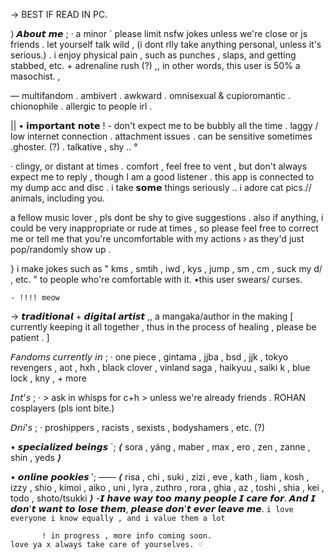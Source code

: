  → BEST IF READ IN PC.

⟩ 𝘼𝙗𝙤𝙪𝙩 𝙢𝙚 ;
· a minor ` please limit nsfw jokes unless we're close or js friends . let yourself talk wild , (i dont rlly take anything personal, unless it's serious.) . i enjoy physical pain , such as punches , slaps, and getting stabbed, etc. + adrenaline rush (?) ,, in other words, this user is 50% a masochist.  , 

— multifandom . ambivert . awkward . omnisexual & cupioromantic . chionophile . allergic to people irl .

|| • 𝗶𝗺𝗽𝗼𝗿𝘁𝗮𝗻𝘁 𝗻𝗼𝘁𝗲 ! - don't expect me to be bubbly all the time . laggy / low internet connection . attachment issues . can be sensitive sometimes .ghoster. (?) . talkative , shy .. °

· clingy, or distant at times . comfort , feel free to vent , but don't always expect me to reply , though I am a good listener . this app is connected to my dump acc and disc . i take 𝘀𝗼𝗺𝗲 things seriously .. i adore cat pics.// animals, including you.

 a fellow music lover , pls dont be shy to give suggestions . 
  also if anything, i could be very inappropriate or rude at times , so please feel free to correct me or tell me that you're uncomfortable with my actions › as they'd just pop/randomly show up .
  
 } i make jokes such as " kms , smtih , iwd , kys , jump , sm , cm , suck my d/ , etc. " to people who're comfortable with it.
        •this user swears/ curses.
        
    - !!!! meow 
 
  → 𝙩𝙧𝙖𝙙𝙞𝙩𝙞𝙤𝙣𝙖𝙡 + 𝙙𝙞𝙜𝙞𝙩𝙖𝙡 𝙖𝙧𝙩𝙞𝙨𝙩 ,, a mangaka/author in the making
[ currently keeping it all together , thus in the process of healing , please be patient . ]

𝘍𝘢𝘯𝘥𝘰𝘮𝘴 𝘤𝘶𝘳𝘳𝘦𝘯𝘵𝘭𝘺 𝘪𝘯 ;
· one piece , gintama , jjba , bsd , jjk , tokyo revengers , aot , hxh , black clover , vinland saga , haikyuu , saiki k , blue lock , kny , + more 

𝘐𝘯𝘵'𝘴 ;
· > ask in whisps for c+h > unless we're already friends . ROHAN cosplayers (pls iont bite.) 

𝘋𝘯𝘪'𝘴 ; 
· proshippers , racists , sexists , bodyshamers , etc. (?)

• 𝙨𝙥𝙚𝙘𝙞𝙖𝙡𝙞𝙯𝙚𝙙 𝙗𝙚𝙞𝙣𝙜𝙨 `;
⟨ sora , yáng , maber , max , ero , zen , zanne , shin , yeds ⟩

• 𝙤𝙣𝙡𝙞𝙣𝙚 𝙥𝙤𝙤𝙠𝙞𝙚𝙨 ′;
—— ⟨ risa , chi , suki , zizi , eve , kath , liam , kosh , izzy , shio , kimoi , aiko , uni , lyra , zuthro , rora , ghia , az , toshi , shia , kei , todo , shoto/tsukki ⟩
      -𝙄 𝙝𝙖𝙫𝙚 𝙬𝙖𝙮 𝙩𝙤𝙤 𝙢𝙖𝙣𝙮 𝙥𝙚𝙤𝙥𝙡𝙚 𝙄 𝙘𝙖𝙧𝙚 𝙛𝙤𝙧. 𝘼𝙣𝙙 𝙄 𝙙𝙤𝙣'𝙩 𝙬𝙖𝙣𝙩 𝙩𝙤 𝙡𝙤𝙨𝙚 𝙩𝙝𝙚𝙢, 𝙥𝙡𝙚𝙖𝙨𝙚 𝙙𝙤𝙣'𝙩 𝙚𝙫𝙚𝙧 𝙡𝙚𝙖𝙫𝙚 𝙢𝙚. `i love everyone i know equally , and i value them a lot`

           ! in progress , more info coming soon. 
    love ya x always take care of yourselves. ⁠♡
